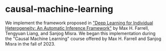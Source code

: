 # causal-machine-learning
We implement the framework proposed in ["Deep Learning for Individual Heterogeneity: An Automatic Inference Framework"](https://arxiv.org/abs/2010.14694) by Max H. Farrell, Tengyuan Liang, and Sanjog Misra. We began this implementation during the "Causal Machine Learning" course offered by Max H. Farrell and Sanjog Misra in the fall of 2023.